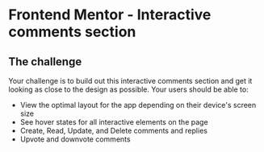 # Frontend Mentor - Interactive comments section

## The challenge

Your challenge is to build out this interactive comments section and get it looking as close to the design as possible.
Your users should be able to:

- View the optimal layout for the app depending on their device's screen size
- See hover states for all interactive elements on the page
- Create, Read, Update, and Delete comments and replies
- Upvote and downvote comments
